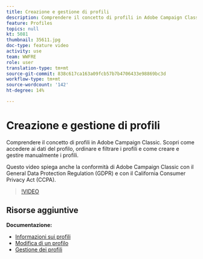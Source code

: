 ```yaml
---
title: Creazione e gestione di profili
description: Comprendere il concetto di profili in Adobe Campaign Classic. Scopri come accedere ai dati del profilo, ordinare e filtrare i profili e come creare e gestire manualmente i profili. Questo video spiega anche la conformità di Adobe Campaign Classic con il General Data Protection Regulation (GDPR) e con il California Consumer Privacy Act (CCPA).
feature: Profiles
topics: null
kt: 5081
thumbnail: 35611.jpg
doc-type: feature video
activity: use
team: WWFRE
role: user
translation-type: tm+mt
source-git-commit: 838c617ca163a09fcb57b7b4706433e98869bc3d
workflow-type: tm+mt
source-wordcount: '142'
ht-degree: 14%

---
```



# Creazione e gestione di profili

Comprendere il concetto di profili in Adobe Campaign Classic. Scopri come accedere ai dati del profilo, ordinare e filtrare i profili e come creare e gestire manualmente i profili.

Questo video spiega anche la conformità di Adobe Campaign Classic con il General Data Protection Regulation (GDPR) e con il California Consumer Privacy Act (CCPA).

>[!VIDEO](https://video.tv.adobe.com/v/35611?quality=12)

## Risorse aggiuntive

**Documentazione:**

* [Informazioni sui profili](https://docs.adobe.com/content/help/it-IT/campaign-classic/using/getting-started/profile-management/about-profiles.html)
* [Modifica di un profilo](https://docs.adobe.com/content/help/en/campaign-classic/using/getting-started/profile-management/editing-a-profile.html)
* [Gestione dei profili](https://docs.adobe.com/content/help/en/campaign-classic/using/getting-started/profile-management/adding-profiles.html)
